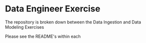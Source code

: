 # Data Engineer Exercise
 
The repository is broken down between the Data Ingestion and Data Modeling Exercises

Please see the README's within each
